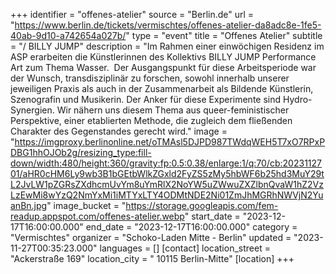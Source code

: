 +++
identifier = "offenes-atelier"
source = "Berlin.de"
url = "https://www.berlin.de/tickets/vermischtes/offenes-atelier-da8adc8e-1fe5-40ab-9d10-a742654a027b/"
type = "event"
title = "Offenes Atelier"
subtitle = "/ BILLY JUMP"
description = "Im Rahmen einer einwöchigen Residenz im ASP erarbeiten die Künstlerinnen des Kollektivs BILLY JUMP Performance Art zum Thema Wasser.  Der Ausgangspunkt für diese Arbeitsperiode war der Wunsch, transdisziplinär zu forschen, sowohl innerhalb unserer jeweiligen Praxis als auch in der Zusammenarbeit als Bildende Künstlerin, Szenografin und Musikerin. Der Anker für diese Experimente sind Hydro-Synergien. Wir nähern uns diesem Thema aus queer-feministischer Perspektive, einer etablierten Methode, die zugleich dem fließenden Charakter des Gegenstandes gerecht wird."
image = "https://imgproxy.berlinonline.net/oTMAsl5DJPD987TWdqWEH5T7xO7RPxPDBG1hhOJOb2g/resizing_type:fill-down/width:480/height:360/gravity:fp:0.5:0.38/enlarge:1/q:70/cb:2023112701/aHR0cHM6Ly9wb3B1bGEtbWlkZGxld2FyZS5zMy5hbWF6b25hd3MuY29tL2JvLW1pZGRsZXdhcmUvYm8uYmRlX2NoYW5uZWwuZXZlbnQvaW1hZ2VzLzEwMi8wYzQ2NmYxMi1iMTYxLTY4ODMtNDE2Ni01ZmJhMGRhNWVjN2YuanBn.jpg"
image_bucket = "https://storage.googleapis.com/fem-readup.appspot.com/offenes-atelier.webp"
start_date = "2023-12-17T16:00:00.000"
end_date = "2023-12-17T16:00:00.000"
category = "Vermischtes"
organizer = "Schoko-Laden Mitte - Berlin"
updated = "2023-11-27T00:35:23.000"
languages = []
[contact]
location_street = "Ackerstraße 169"
location_city = " 10115 Berlin-Mitte"
[location]
+++